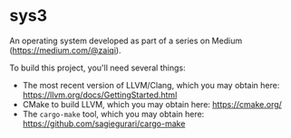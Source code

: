 # sys3
An operating system developed as part of a series on Medium (https://medium.com/@zaiqi).

To build this project, you'll need several things:
- The most recent version of LLVM/Clang, which you may obtain here: https://llvm.org/docs/GettingStarted.html
- CMake to build LLVM, which you may obtain here: https://cmake.org/
- The `cargo-make` tool, which you may obtain here: https://github.com/sagiegurari/cargo-make
